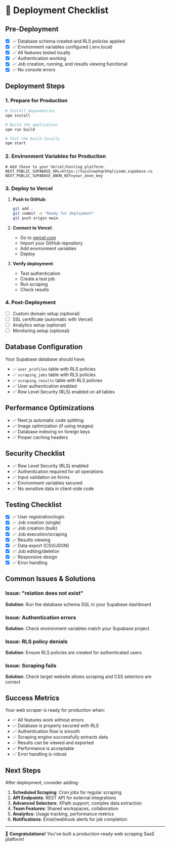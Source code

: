# 🚀 Deployment Checklist

## Pre-Deployment

- [x] ✅ Database schema created and RLS policies applied
- [x] ✅ Environment variables configured (.env.local)
- [x] ✅ All features tested locally
- [x] ✅ Authentication working
- [x] ✅ Job creation, running, and results viewing functional
- [x] ✅ No console errors

## Deployment Steps

### 1. Prepare for Production

```bash
# Install dependencies
npm install

# Build the application
npm run build

# Test the build locally
npm start
```

### 2. Environment Variables for Production

```env
# Add these to your Vercel/hosting platform:
NEXT_PUBLIC_SUPABASE_URL=https://twjulnwohqchhqlcysmm.supabase.co
NEXT_PUBLIC_SUPABASE_ANON_KEY=your_anon_key
```

### 3. Deploy to Vercel

1. **Push to GitHub**:
   ```bash
   git add .
   git commit -m "Ready for deployment"
   git push origin main
   ```

2. **Connect to Vercel**:
   - Go to [vercel.com](https://vercel.com)
   - Import your GitHub repository
   - Add environment variables
   - Deploy

3. **Verify deployment**:
   - Test authentication
   - Create a test job
   - Run scraping
   - Check results

### 4. Post-Deployment

- [ ] Custom domain setup (optional)
- [ ] SSL certificate (automatic with Vercel)
- [ ] Analytics setup (optional)
- [ ] Monitoring setup (optional)

## Database Configuration

Your Supabase database should have:

- ✅ `user_profiles` table with RLS policies
- ✅ `scraping_jobs` table with RLS policies  
- ✅ `scraping_results` table with RLS policies
- ✅ User authentication enabled
- ✅ Row Level Security (RLS) enabled on all tables

## Performance Optimizations

- ✅ Next.js automatic code splitting
- ✅ Image optimization (if using images)
- ✅ Database indexing on foreign keys
- ✅ Proper caching headers

## Security Checklist

- ✅ Row Level Security (RLS) enabled
- ✅ Authentication required for all operations
- ✅ Input validation on forms
- ✅ Environment variables secured
- ✅ No sensitive data in client-side code

## Testing Checklist

- [x] ✅ User registration/login
- [x] ✅ Job creation (single)
- [x] ✅ Job creation (bulk)
- [x] ✅ Job execution/scraping
- [x] ✅ Results viewing
- [x] ✅ Data export (CSV/JSON)
- [x] ✅ Job editing/deletion
- [x] ✅ Responsive design
- [x] ✅ Error handling

## Common Issues & Solutions

### Issue: "relation does not exist"
**Solution**: Run the database schema SQL in your Supabase dashboard

### Issue: Authentication errors
**Solution**: Check environment variables match your Supabase project

### Issue: RLS policy denials
**Solution**: Ensure RLS policies are created for authenticated users

### Issue: Scraping fails
**Solution**: Check target website allows scraping and CSS selectors are correct

## Success Metrics

Your web scraper is ready for production when:

- ✅ All features work without errors
- ✅ Database is properly secured with RLS
- ✅ Authentication flow is smooth
- ✅ Scraping engine successfully extracts data
- ✅ Results can be viewed and exported
- ✅ Performance is acceptable
- ✅ Error handling is robust

## Next Steps

After deployment, consider adding:

1. **Scheduled Scraping**: Cron jobs for regular scraping
2. **API Endpoints**: REST API for external integrations
3. **Advanced Selectors**: XPath support, complex data extraction
4. **Team Features**: Shared workspaces, collaboration
5. **Analytics**: Usage tracking, performance metrics
6. **Notifications**: Email/webhook alerts for job completion

---

🎉 **Congratulations!** You've built a production-ready web scraping SaaS platform!
